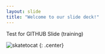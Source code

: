 ```yaml
---
layout: slide
title: "Welcome to our slide deck!"
---
```


Test for GITHUB Slide (training)


![skatetocat](https://octodex.github.com/images/skatetocat.png)
{: .center}
